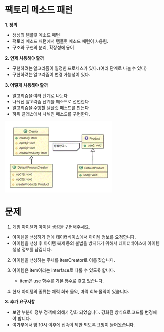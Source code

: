 # 팩토리 메소드 패턴

 <b> 1. 정의</b>
  - 생성의 템플릿 메소드 패턴
  - 팩토리 메소드 패턴에서 템플릿 메소드 패턴이 사용됨.
  - 구조와 구현의 분리, 확장성에 용이
  
 <b> 2. 언제 사용해야 할까</b>
  - 구현하려는 알고리즘이 일정한 프로세스가 있다. (여러 단계로 나눌 수 있다)
  - 구현하려는 알고리즘이 변경 가능성이 있다.
 
 <b> 3. 어떻게 사용해야 할까</b>
  - 알고리즘을 여러 단계로 나눈다
  - 나눠진 알고리즘 단계를 메소드로 선언한다
  - 알고리즘을 수행할 템플릿 메소드를 만든다
  - 하위 클래스에서 나눠진 메소드를 구현한다.
   
![alt text](fmethod.gif)


# 문제

1. 게임 아이템과 아이템 생성을 구현해주세요.
  - 아이템을 생성하기 전에 데이터베이스에서 아이템 정보를 요청합니다.
  - 아이템을 생성 후 아이템 복제 등의 불법을 방지하기 위해서 데이터베이스에 아이템 생성 정보를 남깁니다.

2. 아이템을 생성하는 주체를 itemCreator로 이름 짓습니다.

3. 아이템은  item이라는 interface로 다룰 수 있도록 합니다.
   - item은 use 함수를 기본 함수로 갖고 있습니다.

4. 현재 아이템의 종류는 체력 회복 물약, 마력 회복 물약이 있습니다.
  	
  	
<b> 3. 추가 요구사항 </b>
 - 보안 부분이 정부 정책에 의해서 강화 되었습니다. 강화된 방식으로 코드를 변경해야 합니다.
 - 여가부에서 밤 10시 이후에 접속이 제한 되도록 요청이 들어왔습니다.